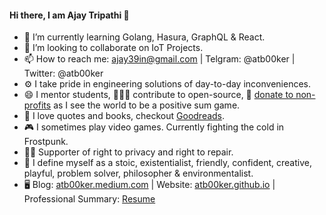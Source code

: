 #### Hi there, I am Ajay Tripathi 👋

- 🌱 I’m currently learning Golang, Hasura, GraphQL & React.
- 👯 I’m looking to collaborate on IoT Projects.
- 📫 How to reach me: ajay39in@gmail.com | Telgram: @atb00ker | Twitter: @atb00ker 
- ⚙️ I take pride in engineering solutions of day-to-day inconveniences.
- 😄 I mentor students, 🧑‍🤝‍🧑 contribute to open-source, 💸 [donate to non-profits](https://twitter.com/search?q=(%232dollarhabit)%20(from%3Aatb00ker)&src=typed_query) as I see the world to be a positive sum game.
- 🔖 I love quotes and books, checkout [Goodreads](https://www.goodreads.com/user/show/15197867-ajay).
- 🎮 I sometimes play video games. Currently fighting the cold in Frostpunk.
- 🦸‍♂️ Supporter of right to privacy and right to repair.
- 💬 I define myself as a stoic, existentialist, friendly, confident, creative, playful, problem solver, philosopher & environmentalist.
- 🖥️ Blog: [atb00ker.medium.com](https://atb00ker.medium.com/) | Website: [atb00ker.github.io](https://atb00ker.github.io/) | Professional Summary: [Resume](https://atb00ker.github.io/assets/files/Resume-Ajay-Tripathi.pdf)
